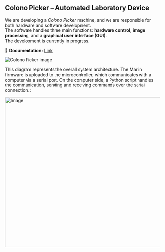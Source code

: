 ## Colono Picker – Automated Laboratory Device

We are developing a *Colono Picker* machine, and we are responsible for both hardware and software development.  
The software handles three main functions: **hardware control**, **image processing**, and a **graphical user interface (GUI)**.  
The development is currently in progress.

📄 **Documentation:** [Link](https://github.com/Andrssss/AutoLab/blob/main/DOCUMENTATION_.pdf)

![Colono Picker image](https://github.com/user-attachments/assets/ddab4810-7a5a-405a-b382-d0f825052909)



This diagram represents the overall system architecture. The Marlin firmware is uploaded to the microcontroller, which communicates with a computer via a serial port. On the computer side, a Python script handles the communication, sending and receiving commands over the serial connection. : 

<img width="816" height="488" alt="Image" src="https://github.com/user-attachments/assets/6119dfe0-2ba3-4ac7-90c9-5ed827b86d04" />
